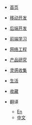 <!--
 * @Author: your name
 * @Date: 2020-10-31 17:57:11
 * @LastEditTime: 2020-11-03 16:00:21
 * @LastEditors: Please set LastEditors
 * @Description: In User Settings Edit
 * @FilePath: /Blogs/_navbar.md
 * 在链接后面指定页面标题，可以有更好的SEO， * [移动开发](zh-cn/mobileDev/ "移动端架构")
-->

* [首页](zh-cn/)
* [移动开发](zh-cn/mobile/ "移动端架构")
* [后端开发](zh-cn/backend/ "Spring, Spring Cloud, Spring ")
* [前端学习](zh-cn/frontend/)
* [网络工程](zh-cn/network/ "TCP")
* [产品研究](zh-cn/product/ "产品分析，竞品分析")
* [灵感收集](zh-cn/ideas/)
* [生活](zh-cn/story)
* [收藏](zh-cn/collect)


* 翻译
  * [En](en/)
  * [中文](zh-cn/)


